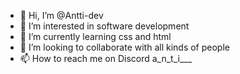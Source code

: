 - 👋 Hi, I’m @Antti-dev
- 👀 I’m interested in software development
- 🌱 I’m currently learning css and html
- 💞️ I’m looking to collaborate with all kinds of people
- 📫 How to reach me on Discord a_n_t_i___

<!---
Antti-dev/Antti-dev is a ✨ special ✨ repository because its `README.md` (this file) appears on your GitHub profile.
You can click the Preview link to take a look at your changes.
--->
